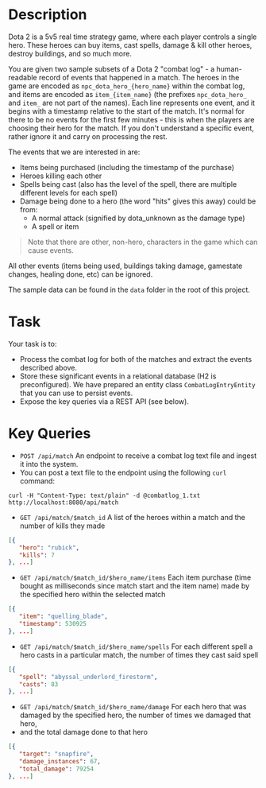# Description

Dota 2 is a 5v5 real time strategy game, where each player controls a single hero. 
These heroes can buy items, cast spells, damage & kill other heroes, 
destroy buildings, and so much more.

You are given two sample subsets of a Dota 2 "combat log" - a human-readable record of events 
that happened in a match. 
The heroes in the game are encoded as `npc_dota_hero_{hero_name}` within the combat log, 
and items are encoded as `item_{item_name}` 
(the prefixes `npc_dota_hero_` and `item_` are not part of the names).
Each line represents one event, and it begins with a timestamp relative to the start of the match. 
It's normal for there to be no events for the first few minutes - 
this is when the players are choosing their hero for the match. 
If you don't understand a specific event, rather ignore it and carry on processing the rest. 

The events that we are interested in are:
* Items being purchased (including the timestamp of the purchase)
* Heroes killing each other
* Spells being cast (also has the level of the spell, there are multiple different levels for each spell)
* Damage being done to a hero (the word "hits" gives this away) could be from:
  * A normal attack (signified by dota_unknown as the damage type)
  * A spell or item

> Note that there are other, non-hero, characters in the game which can cause events.

All other events (items being used, buildings taking damage, gamestate changes, healing done, etc) can be ignored.

The sample data can be found in the `data` folder in the root of this project.

# Task

Your task is to:

* Process the combat log for both of the matches and extract the events described above.
* Store these significant events in a relational database (H2 is preconfigured). We have prepared an entity class `CombatLogEntryEntity` that you can use to persist events.
* Expose the key queries via a REST API (see below).

# Key Queries

* `POST /api/match`
An endpoint to receive a combat log text file and ingest it into the system. 
* You can post a text file to the endpoint using the following `curl` command:

```shell
curl -H "Content-Type: text/plain" -d @combatlog_1.txt http://localhost:8080/api/match
```

* `GET /api/match/$match_id`
A list of the heroes within a match and the number of kills they made

```json
[{
   "hero": "rubick",
   "kills": 7
}, ...]
```

* `GET /api/match/$match_id/$hero_name/items`
Each item purchase (time bought as milliseconds since match start and the item name) made by the specified hero within the selected match

```json
[{
   "item": "quelling_blade",
   "timestamp": 530925
}, ...]
```

* `GET /api/match/$match_id/$hero_name/spells`
For each different spell a hero casts in a particular match, the number of times they cast said spell

```json
[{
   "spell": "abyssal_underlord_firestorm",
   "casts": 83
}, ...]
```

* `GET /api/match/$match_id/$hero_name/damage`
For each hero that was damaged by the specified hero, the number of times we damaged that hero, 
* and the total damage done to that hero

```json
[{
   "target": "snapfire",
   "damage_instances": 67,
   "total_damage": 79254
}, ...]
```
